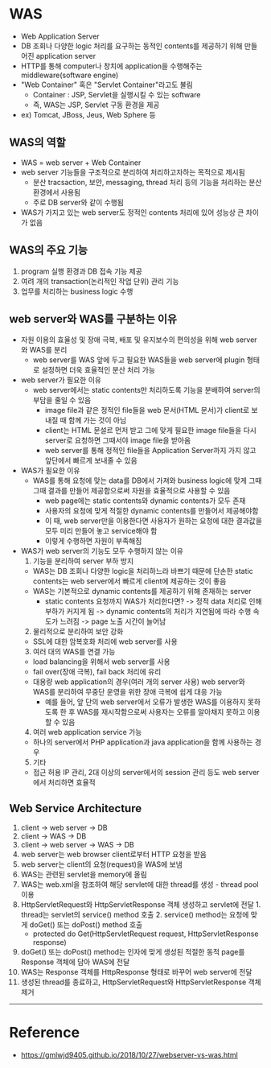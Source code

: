# WAS

- Web Application Server
- DB 조회나 다양한 logic 처리를 요구하는 동적인 contents를 제공하기 위해 만들어진 application server
- HTTP를 통해 computer나 창치에 application을 수행해주는 middleware(software engine)
- "Web Container" 혹은 "Servlet Container"라고도 불림
  - Container : JSP, Servlet을 실행시킬 수 있는 software
  - 즉, WAS는 JSP, Servlet 구동 환경을 제공
- ex) Tomcat, JBoss, Jeus, Web Sphere 등

## WAS의 역할

- WAS = web server + Web Container
- web server 기능들을 구조적으로 분리하여 처리하고자하는 목적으로 제시됨
  - 분산 tracsaction, 보안, messaging, thread 처리 등의 기능을 처리하는 분산 환경에서 사용됨
  - 주로 DB server와 같이 수행됨
- WAS가 가지고 있는 web server도 정적인 contents 처리에 있어 성능상 큰 차이가 없음

## WAS의 주요 기능

1. program 실행 환경과 DB 접속 기능 제공
2. 여려 개의 transaction(논리적인 작업 단위) 관리 기능
3. 업무를 처리하는 business logic 수행

## web server와 WAS를 구분하는 이유

- 자원 이용의 효율성 및 장애 극복, 배포 및 유지보수의 편의성을 위해 web server와 WAS를 분리
  - web server를 WAS 앞에 두고 필요한 WAS들을 web server에 plugin 형태로 설정하면 더욱 효율적인 분산 처리 가능
- web server가 필요한 이유
  - web server에서는 static contents만 처리하도록 기능을 분배하여 server의 부담을 줄일 수 있음
    - image file과 같은 정적인 file들을 web 문서(HTML 문서)가 client로 보내질 때 함께 가는 것이 아님
    - client는 HTML 문설르 먼저 받고 그에 맞게 필요한 image file들을 다시 server로 요청하면 그때서야 image file을 받아옴
    - web server를 통해 정적인 file들을 Application Server까지 가지 않고 앞단에서 빠르게 보내줄 수 있음
- WAS가 필요한 이유
  - WAS를 통해 요청에 맞는 data를 DB에서 가져와 business logic에 맞게 그때그때 결과를 만들어 제공함으로써 자원을 효율적으로 사용할 수 있음
    - web page에는 static contents와 dynamic contents가 모두 존재
    - 사용자의 요청에 맞게 적절한 dynamic contents를 만들어서 제공해야함
    - 이 때, web server만을 이용한다면 사용자가 원하는 요청에 대한 결과값을 모두 미리 만들어 놓고 service해야 함
    - 이렇게 수행하면 자원이 부족해짐
- WAS가 web server의 기능도 모두 수행하지 않는 이유
  1. 기능을 분리하여 server 부하 방지
    - WAS는 DB 조회나 다양한 logic을 처리하느라 바쁘기 때문에 단손한 static contents는 web server에서 빠르게 client에 제공하는 것이 좋음
    - WAS는 기본적으로 dynamic contents를 제공하기 위해 존재하는 server
      - static contents 요청까지 WAS가 처리한다면? -> 정적 data 처리로 인해 부하가 커지게 됨 -> dynamic contents의 처리가 지연됨에 따라 수행 속도가 느려짐 -> page 노출 시간이 늘어남
  2. 물리적으로 분리하여 보안 강화
    - SSL에 대한 암복호화 처리에 web server를 사용
  3. 여러 대의 WAS를 연결 가능
    - load balancing을 위해서 web server를 사용
    - fail over(장애 극복), fail back 처리에 유리
    - 대용량 web application의 경우(여러 개의 server 사용) web server와 WAS를 분리하여 무중단 운영을 위한 장애 극복에 쉽게 대응 가능
      - 예를 들어, 앞 단의 web server에서 오류가 발생한 WAS를 이용하지 못하도록 한 후 WAS를 재시작함으로써 사용자는 오류를 알아채지 못하고 이용할 수 있음
  4. 여러 web application service 가능
    - 하나의 server에서 PHP application과 java application을 함께 사용하는 경우
  5. 기타
    - 접근 허용 IP 관리, 2대 이상의 server에서의 session 관리 등도 web server에서 처리하면 효율적

## Web Service Architecture

1. client -> web server -> DB
2. client -> WAS -> DB
3. client -> web server -> WAS -> DB
  1. web server는 web browser client로부터 HTTP 요청을 받음
  2. web server는 client의 요청(request)을 WAS에 보냄
  3. WAS는 관련된 servlet을 memory에 올림
  4. WAS는 web.xml을 참조하여 해당 servlet에 대한 thread를 생성
    - thread pool 이용
  5. HttpServletRequest와 HttpServletResponse 객체 생성하고 servlet에 전달
    1. thread는 servlet의 service() method 호출
    2. service() method는 요청에 맞게 doGet() 또는 doPost() method 호출
      - protected do Get(HttpServletRequest request, HttpServletResponse response)
  6. doGet() 또는 doPost() method는 인자에 맞게 생성된 적절한 동적 page를 Response 객체에 담아 WAS에 전달
  7. WAS는 Response 객체를 HttpResponse 형태로 바꾸어 web server에 전달
  8. 생성된 thread를 종료하고, HttpServletRequest와 HttpServletResponse 객체 제거

---

# Reference

- https://gmlwjd9405.github.io/2018/10/27/webserver-vs-was.html
